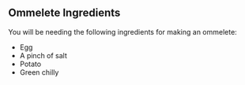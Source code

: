 ## Ommelete Ingredients
You will be needing the following ingredients for making an ommelete:
* Egg
* A pinch of salt
* Potato
* Green chilly

